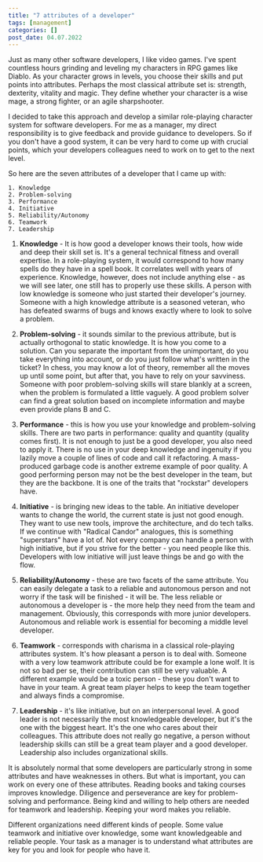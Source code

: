 ```yaml
---
title: "7 attributes of a developer"
tags: [management]
categories: []
post_date: 04.07.2022
---
```


Just as many other software developers, I like video games. I've spent countless hours grinding and leveling my characters in RPG games like Diablo. As your character grows in levels, you choose their skills and put points into attributes. Perhaps the most classical attribute set is: strength, dexterity, vitality and magic. They define whether your character is a wise mage, a strong fighter, or an agile sharpshooter.

I decided to take this approach and develop a similar role-playing character system for software developers. For me as a manager, my direct responsibility is to give feedback and provide guidance to developers. So if you don't have a good system, it can be very hard to come up with crucial points, which your developers colleagues need to work on to get to the next level.

<!--more-->

So here are the seven attributes of a developer that I came up with:

    1. Knowledge
    2. Problem-solving
    3. Performance
    4. Initiative
    5. Reliability/Autonomy
    6. Teamwork
    7. Leadership


1. **Knowledge** - It is how good a developer knows their tools, how wide and deep their skill set is. It's a general technical fitness and overall expertise. In a role-playing system, it would correspond to how many spells do they have in a spell book. It correlates well with years of experience. Knowledge, however, does not include anything else - as we will see later, one still has to properly use these skills. A person with low knowledge is someone who just started their developer's journey. Someone with a high knowledge attribute is a seasoned veteran, who has defeated swarms of bugs and knows exactly where to look to solve a problem.

2. **Problem-solving** - it sounds similar to the previous attribute, but is actually orthogonal to static knowledge. It is how you come to a solution. Can you separate the important from the unimportant, do you take everything into account, or do you just follow what's written in the ticket? In chess, you may know a lot of theory, remember all the moves up until some point, but after that, you have to rely on your savviness. Someone with poor problem-solving skills will stare blankly at a screen, when the problem is formulated a little vaguely. A good problem solver can find a great solution based on incomplete information and maybe even provide plans B and C.

3. **Performance** - this is how you use your knowledge and problem-solving skills. There are two parts in performance: quality and quantity (quality comes first). It is not enough to just be a good developer, you also need to apply it. There is no use in your deep knowledge and ingenuity if you lazily move a couple of lines of code and call it refactoring. A mass-produced garbage code is another extreme example of poor quality. A good performing person may not be the best developer in the team, but they are the backbone. It is one of the traits that "rockstar" developers have.

4. **Initiative** - is bringing new ideas to the table. An initiative developer wants to change the world, the current state is just not good enough. They want to use new tools, improve the architecture, and do tech talks. If we continue with "Radical Candor" analogues, this is something "superstars" have a lot of. Not every company can handle a person with high initiative, but if you strive for the better - you need people like this. Developers with low initiative will just leave things be and go with the flow.

5. **Reliability/Autonomy** - these are two facets of the same attribute. You can easily delegate a task to a reliable and autonomous person and not worry if the task will be finished - it will be. The less reliable or autonomous a developer is - the more help they need from the team and management. Obviously, this corresponds with more junior developers. Autonomous and reliable work is essential for becoming a middle level developer.

6. **Teamwork** - corresponds with charisma in a classical role-playing attributes system. It's how pleasant a person is to deal with. Someone with a very low teamwork attribute could be for example a lone wolf. It is not so bad per se, their contribution can still be very valuable. A different example would be a toxic person - these you don't want to have in your team. A great team player helps to keep the team together and always finds a compromise.

7. **Leadership** - it's like initiative, but on an interpersonal level. A good leader is not necessarily the most knowledgeable developer, but it's the one with the biggest heart. It's the one who cares about their colleagues. This attribute does not really go negative, a person without leadership skills can still be a great team player and a good developer. Leadership also includes organizational skills.

It is absolutely normal that some developers are particularly strong in some attributes and have weaknesses in others. But what is important, you can work on every one of these attributes. Reading books and taking courses improves knowledge. Diligence and perseverance are key for problem-solving and performance. Being kind and willing to help others are needed for teamwork and leadership. Keeping your word makes you reliable.

Different organizations need different kinds of people. Some value teamwork and initiative over knowledge, some want knowledgeable and reliable people. Your task as a manager is to understand what attributes are key for you and look for people who have it.
